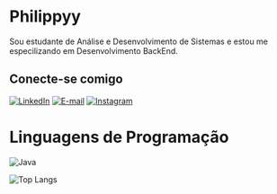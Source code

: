 # Philippyy
Sou estudante de Análise e Desenvolvimento de Sistemas e estou me especilizando em Desenvolvimento BackEnd.
## Conecte-se comigo
[![LinkedIn](https://img.shields.io/badge/LinkedIn-000?style=for-the-badge&logo=LINKEDIN&logoColor=0E76A8)](https://www.linkedin.com/in/philippy/) [![E-mail](https://img.shields.io/badge/-Email-000?style=for-the-badge&logo=microsoft-outlook&logoColor=007BFF)](mailto:luizphilippy.dev@gmail.com) [![Instagram](https://img.shields.io/badge/-Instagram-000?style=for-the-badge&logo=&logoColor=white)](https://www.instagram.com/philippyz_/)

# Linguagens de Programação
![Java](https://img.shields.io/badge/java-000.svg?style=for-the-badge&logo=openjdk&logoColor=white)

![Top Langs](https://github-readme-stats-git-masterrstaa-rickstaa.vercel.app/api/top-langs/?username=Philippyy&layout=compact&bg_color=000&border_color=30A3DC&title_color=E94D5F&text_color=FFF)